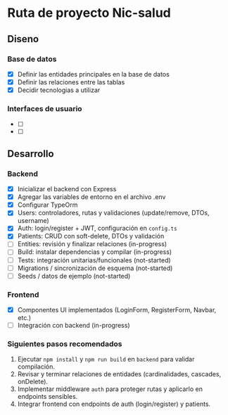 # Ruta de proyecto Nic-salud

## Diseno

### Base de datos

- [x] Definir las entidades principales en la base de datos
- [x] Definir las relaciones entre las tablas
- [x] Decidir tecnologias a utilizar

### Interfaces de usuario

- [ ]
- [ ]

## Desarrollo

### Backend

- [x] Inicializar el backend con Express
- [x] Agregar las variables de entorno en el archivo .env
- [x] Configurar TypeOrm
- [x] Users: controladores, rutas y validaciones (update/remove, DTOs, username)
- [x] Auth: login/register + JWT, configuración en `config.ts`
- [x] Patients: CRUD con soft-delete, DTOs y validación
- [ ] Entities: revisión y finalizar relaciones (in-progress)
- [ ] Build: instalar dependencias y compilar (in-progress)
- [ ] Tests: integración unitarias/funcionales (not-started)
- [ ] Migrations / sincronización de esquema (not-started)
- [ ] Seeds / datos de ejemplo (not-started)

### Frontend

- [x] Componentes UI implementados (LoginForm, RegisterForm, Navbar, etc.)
- [ ] Integración con backend (in-progress)

### Siguientes pasos recomendados

1. Ejecutar `npm install` y `npm run build` en `backend` para validar compilación.
2. Revisar y terminar relaciones de entidades (cardinalidades, cascades, onDelete).
3. Implementar middleware `auth` para proteger rutas y aplicarlo en endpoints sensibles.
4. Integrar frontend con endpoints de auth (login/register) y patients.

